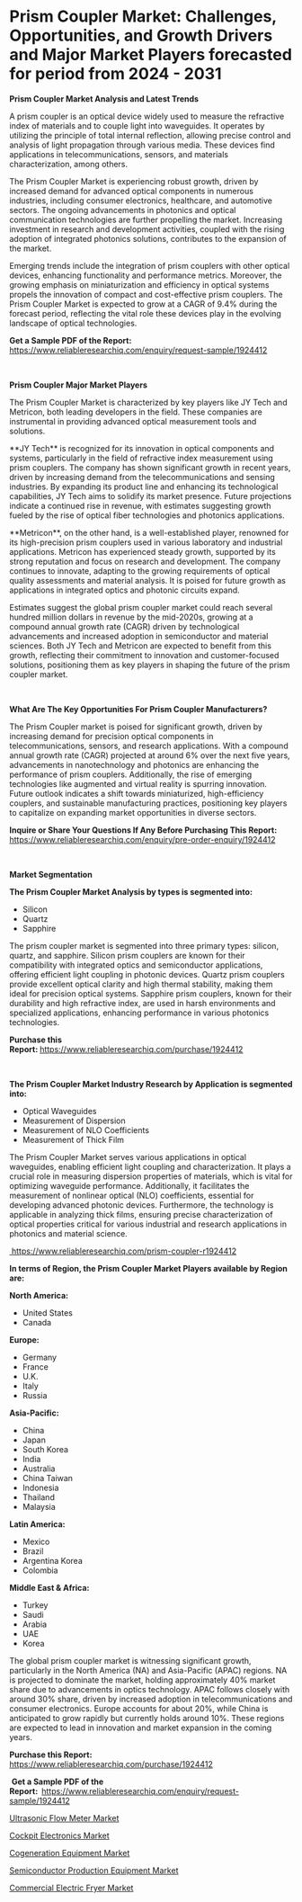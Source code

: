 <p><h1>Prism Coupler Market: Challenges, Opportunities, and Growth Drivers and Major Market Players forecasted for period from 2024 - 2031</h1></p><p><strong>Prism Coupler Market Analysis and Latest Trends</strong></p>
<p><p>A prism coupler is an optical device widely used to measure the refractive index of materials and to couple light into waveguides. It operates by utilizing the principle of total internal reflection, allowing precise control and analysis of light propagation through various media. These devices find applications in telecommunications, sensors, and materials characterization, among others.</p><p>The Prism Coupler Market is experiencing robust growth, driven by increased demand for advanced optical components in numerous industries, including consumer electronics, healthcare, and automotive sectors. The ongoing advancements in photonics and optical communication technologies are further propelling the market. Increasing investment in research and development activities, coupled with the rising adoption of integrated photonics solutions, contributes to the expansion of the market.</p><p>Emerging trends include the integration of prism couplers with other optical devices, enhancing functionality and performance metrics. Moreover, the growing emphasis on miniaturization and efficiency in optical systems propels the innovation of compact and cost-effective prism couplers. The Prism Coupler Market is expected to grow at a CAGR of 9.4% during the forecast period, reflecting the vital role these devices play in the evolving landscape of optical technologies.</p></p>
<p><strong>Get a Sample PDF of the Report:&nbsp;</strong> <a href="https://www.reliableresearchiq.com/enquiry/request-sample/1924412?utm_campaign=1783&utm_medium=2&utm_source=Github&utm_content=ia&utm_term=24102024&utm_id=prism-coupler">https://www.reliableresearchiq.com/enquiry/request-sample/1924412</a></p>
<p>&nbsp;</p>
<p><strong>Prism Coupler Major Market Players</strong></p>
<p><p>The Prism Coupler Market is characterized by key players like JY Tech and Metricon, both leading developers in the field. These companies are instrumental in providing advanced optical measurement tools and solutions.</p><p>**JY Tech** is recognized for its innovation in optical components and systems, particularly in the field of refractive index measurement using prism couplers. The company has shown significant growth in recent years, driven by increasing demand from the telecommunications and sensing industries. By expanding its product line and enhancing its technological capabilities, JY Tech aims to solidify its market presence. Future projections indicate a continued rise in revenue, with estimates suggesting growth fueled by the rise of optical fiber technologies and photonics applications.</p><p>**Metricon**, on the other hand, is a well-established player, renowned for its high-precision prism couplers used in various laboratory and industrial applications. Metricon has experienced steady growth, supported by its strong reputation and focus on research and development. The company continues to innovate, adapting to the growing requirements of optical quality assessments and material analysis. It is poised for future growth as applications in integrated optics and photonic circuits expand.</p><p>Estimates suggest the global prism coupler market could reach several hundred million dollars in revenue by the mid-2020s, growing at a compound annual growth rate (CAGR) driven by technological advancements and increased adoption in semiconductor and material sciences. Both JY Tech and Metricon are expected to benefit from this growth, reflecting their commitment to innovation and customer-focused solutions, positioning them as key players in shaping the future of the prism coupler market.</p></p>
<p>&nbsp;</p>
<p><strong>What Are The Key Opportunities For Prism Coupler Manufacturers?</strong></p>
<p><p>The Prism Coupler market is poised for significant growth, driven by increasing demand for precision optical components in telecommunications, sensors, and research applications. With a compound annual growth rate (CAGR) projected at around 6% over the next five years, advancements in nanotechnology and photonics are enhancing the performance of prism couplers. Additionally, the rise of emerging technologies like augmented and virtual reality is spurring innovation. Future outlook indicates a shift towards miniaturized, high-efficiency couplers, and sustainable manufacturing practices, positioning key players to capitalize on expanding market opportunities in diverse sectors.</p></p>
<p><strong>Inquire or Share Your Questions If Any Before Purchasing This Report:</strong> <a href="https://www.reliableresearchiq.com/enquiry/pre-order-enquiry/1924412?utm_campaign=1783&utm_medium=2&utm_source=Github&utm_content=ia&utm_term=24102024&utm_id=prism-coupler">https://www.reliableresearchiq.com/enquiry/pre-order-enquiry/1924412</a></p>
<p>&nbsp;</p>
<p><strong>Market Segmentation</strong></p>
<p><strong>The Prism Coupler Market Analysis by types is segmented into:</strong></p>
<p><ul><li>Silicon</li><li>Quartz</li><li>Sapphire</li></ul></p>
<p><p>The prism coupler market is segmented into three primary types: silicon, quartz, and sapphire. Silicon prism couplers are known for their compatibility with integrated optics and semiconductor applications, offering efficient light coupling in photonic devices. Quartz prism couplers provide excellent optical clarity and high thermal stability, making them ideal for precision optical systems. Sapphire prism couplers, known for their durability and high refractive index, are used in harsh environments and specialized applications, enhancing performance in various photonics technologies.</p></p>
<p><strong>Purchase this Report:&nbsp;</strong><a href="https://www.reliableresearchiq.com/purchase/1924412?utm_campaign=1783&utm_medium=2&utm_source=Github&utm_content=ia&utm_term=24102024&utm_id=prism-coupler">https://www.reliableresearchiq.com/purchase/1924412</a></p>
<p>&nbsp;</p>
<p><strong>The Prism Coupler Market Industry Research by Application is segmented into:</strong></p>
<p><ul><li>Optical Waveguides</li><li>Measurement of Dispersion</li><li>Measurement of NLO Coefficients</li><li>Measurement of Thick Film</li></ul></p>
<p><p>The Prism Coupler Market serves various applications in optical waveguides, enabling efficient light coupling and characterization. It plays a crucial role in measuring dispersion properties of materials, which is vital for optimizing waveguide performance. Additionally, it facilitates the measurement of nonlinear optical (NLO) coefficients, essential for developing advanced photonic devices. Furthermore, the technology is applicable in analyzing thick films, ensuring precise characterization of optical properties critical for various industrial and research applications in photonics and material science.</p></p>
<p><a href="https://www.reliableresearchiq.com/prism-coupler-r1924412?utm_campaign=1783&utm_medium=2&utm_source=Github&utm_content=ia&utm_term=24102024&utm_id=prism-coupler">&nbsp;https://www.reliableresearchiq.com/prism-coupler-r1924412</a></p>
<p><strong>In terms of Region, the Prism Coupler Market Players available by Region are:</strong></p>
<p>
    <p> <strong> North America: </strong>
        <ul>
            <li>United States</li>
            <li>Canada</li>
        </ul>
        </p> 
    <p> <strong> Europe: </strong>
        <ul>
            <li>Germany</li>
            <li>France</li>
            <li>U.K.</li>
            <li>Italy</li>
            <li>Russia</li>
        </ul>
        </p> 
    <p> <strong> Asia-Pacific: </strong>
        <ul>
            <li>China</li>
            <li>Japan</li>
            <li>South Korea</li>
            <li>India</li>
            <li>Australia</li>
            <li>China Taiwan</li>
            <li>Indonesia</li>
            <li>Thailand</li>
            <li>Malaysia</li>
        </ul>
        </p> 
    <p> <strong> Latin America: </strong>
        <ul>
            <li>Mexico</li>
            <li>Brazil</li>
            <li>Argentina Korea</li>
            <li>Colombia</li>
        </ul>
        </p> 
    <p> <strong> Middle East & Africa: </strong>
        <ul>
            <li>Turkey</li>
            <li>Saudi</li>
            <li>Arabia</li>
            <li>UAE</li>
            <li>Korea</li>
        </ul>
    </p>
    </p>
<p><p>The global prism coupler market is witnessing significant growth, particularly in the North America (NA) and Asia-Pacific (APAC) regions. NA is projected to dominate the market, holding approximately 40% market share due to advancements in optics technology. APAC follows closely with around 30% share, driven by increased adoption in telecommunications and consumer electronics. Europe accounts for about 20%, while China is anticipated to grow rapidly but currently holds around 10%. These regions are expected to lead in innovation and market expansion in the coming years.</p></p>
<p><strong>Purchase this Report: </strong><a href="https://www.reliableresearchiq.com/purchase/1924412?utm_campaign=1783&utm_medium=2&utm_source=Github&utm_content=ia&utm_term=24102024&utm_id=prism-coupler">https://www.reliableresearchiq.com/purchase/1924412</a></p>
<p>&nbsp;<strong>Get a Sample PDF of the Report:&nbsp;&nbsp;</strong><a href="https://www.reliableresearchiq.com/enquiry/request-sample/1924412?utm_campaign=1783&utm_medium=2&utm_source=Github&utm_content=ia&utm_term=24102024&utm_id=prism-coupler">https://www.reliableresearchiq.com/enquiry/request-sample/1924412</a></p>
<p><strong></strong></p>
<p><p><a href="https://www.linkedin.com/pulse/decoding-ultrasonic-flow-meter-market-signals-growth-algorithms-rxs1f?utm_campaign=1783&utm_medium=2&utm_source=Github&utm_content=ia&utm_term=24102024&utm_id=prism-coupler">Ultrasonic Flow Meter Market</a></p><p><a href="https://www.linkedin.com/pulse/regional-adaptations-global-cockpit-electronics-market-trends-srgjf?utm_campaign=1783&utm_medium=2&utm_source=Github&utm_content=ia&utm_term=24102024&utm_id=prism-coupler">Cockpit Electronics Market</a></p><p><a href="https://www.linkedin.com/pulse/market-dynamics-future-trends-global-cogeneration-equipment-wfref?utm_campaign=1783&utm_medium=2&utm_source=Github&utm_content=ia&utm_term=24102024&utm_id=prism-coupler">Cogeneration Equipment Market</a></p><p><a href="https://www.linkedin.com/pulse/digital-transformation-semiconductor-production-equipment-industry-7kaef?utm_campaign=1783&utm_medium=2&utm_source=Github&utm_content=ia&utm_term=24102024&utm_id=prism-coupler">Semiconductor Production Equipment Market</a></p><p><a href="https://www.linkedin.com/pulse/commercial-electric-fryer-market-consolidation-impact-structure-6eyof?utm_campaign=1783&utm_medium=2&utm_source=Github&utm_content=ia&utm_term=24102024&utm_id=prism-coupler">Commercial Electric Fryer Market</a></p></p>